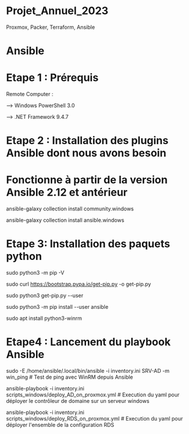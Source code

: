 # Projet_Annuel_2023
Proxmox, Packer, Terraform, Ansible



# Ansible

# Etape 1 : Prérequis
Remote Computer :
   
   --> Windows PowerShell 3.0

   --> .NET Framework 9.4.7


# Etape 2 : Installation des plugins Ansible dont nous avons besoin
# Fonctionne à partir de la version Ansible 2.12 et antérieur
ansible-galaxy collection install community.windows 

ansible-galaxy collection install ansible.windows


# Etape 3: Installation des paquets python
sudo python3 -m pip -V

sudo curl https://bootstrap.pypa.io/get-pip.py -o get-pip.py

sudo python3 get-pip.py --user

sudo python3 -m pip install --user ansible

sudo apt install python3-winrm

# Etape4 : Lancement du playbook Ansible
sudo -E /home/ansible/.local/bin/ansible -i inventory.ini SRV-AD -m win_ping  # Test de ping avec WinRM depuis Ansible

ansible-playbook -i inventory.ini scripts_windows/deploy_AD_on_proxmox.yml # Execution du yaml pour déployer le contrôleur de domaine sur un serveur windows

ansible-playbook -i inventory.ini scripts_windows/deploy_RDS_on_proxmox.yml # Execution du yaml pour déployer l'ensemble de la configuration RDS

